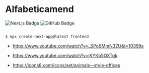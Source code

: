# Alfabeticamend

![Next.js Badge](https://img.shields.io/badge/Next.js-000?logo=nextdotjs&logoColor=fff&style=for-the-badge)
![GitHub Badge](https://img.shields.io/badge/GitHub-181717?logo=github&logoColor=fff&style=for-the-badge)

```

$ npx create-next-app@latest frontend

```

- https://www.youtube.com/watch?v=_SPoSMmN3ZU&t=10359s

- https://www.youtube.com/watch?v=jKYKb5OXTqk

- https://icons8.com/icons/set/animals--style-offices
